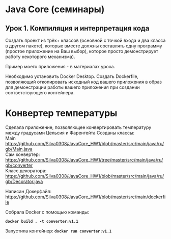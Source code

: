 # Java Core (семинары)
## Урок 1. Компиляция и интерпретация кода
Создать проект из трёх+ классов (основной с точкой входа и два класса в другом пакете),
которые вместе должны составлять одну программу (простое приложение на Ваш выбор), которое просто демонстрирует работу некоторого механизма).

Пример моего приложения - в материалах урока.

Необходимо установить Docker Desktop.
Создать Dockerfile, позволяющий откопировать исходный код вашего приложения в образ для демонстрации работы вашего приложения при создании соответствующего контейнера.

# Конвертер температуры
Сделала приложение, позволяющее конвертировать температуру между градусами Цельсия и Фаренгейта
Созданы классы: <br>
Main https://github.com/Silva0308/JavaCore_HW1/blob/master/src/main/java/ru/gb/Main.java
<br> Сам конвертер: https://github.com/Silva0308/JavaCore_HW1/tree/master/src/main/java/ru/gb/converter
<br> Класс декоратора: https://github.com/Silva0308/JavaCore_HW1/blob/master/src/main/java/ru/gb/Decorator.java
 
Написан Докерфайл: <br> https://github.com/Silva0308/JavaCore_HW1/blob/master/src/main/dockerfile

Собрала Docker с помощью команды:

**`docker build . -t converter:v1.1`**

Запустила контейнер:  **`docker run converter:v1.1`**


